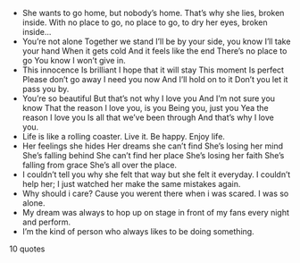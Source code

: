  - She wants to go home, but nobody’s home. That’s why she lies, broken inside. With no place to go, no place to go, to dry her eyes, broken inside...
 - You’re not alone Together we stand I’ll be by your side, you know I’ll take your hand When it gets cold And it feels like the end There’s no place to go You know I won’t give in.
 - This innocence Is brilliant I hope that it will stay This moment Is perfect Please don’t go away I need you now And I’ll hold on to it Don’t you let it pass you by.
 - You’re so beautiful But that’s not why I love you And I’m not sure you know That the reason I love you, is you Being you, just you Yea the reason I love you Is all that we’ve been through And that’s why I love you.
 - Life is like a rolling coaster. Live it. Be happy. Enjoy life.
 - Her feelings she hides Her dreams she can’t find She’s losing her mind She’s falling behind She can’t find her place She’s losing her faith She’s falling from grace She’s all over the place.
 - I couldn’t tell you why she felt that way but she felt it everyday. I couldn’t help her; I just watched her make the same mistakes again.
 - Why should i care? Cause you werent there when i was scared. I was so alone.
 - My dream was always to hop up on stage in front of my fans every night and perform.
 - I’m the kind of person who always likes to be doing something.

10 quotes